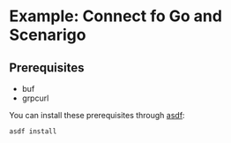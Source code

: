 # Example: Connect fo Go and Scenarigo

## Prerequisites

- buf
- grpcurl

You can install these prerequisites through [asdf](https://asdf-vm.com):

```shell
asdf install
```
